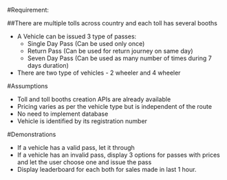#Requirement:

##There are multiple tolls across country and each toll has several booths
- A Vehicle can be issued 3 type of passes:
  - Single Day Pass (Can be used only once)
  - Return Pass (Can be used for return journey on same day)
  - Seven Day Pass (Can be used as many number of times during 7 days duration)
- There are two type of vehicles - 2 wheeler and 4 wheeler

#Assumptions

- Toll and toll booths creation APIs are already available
- Pricing varies as per the vehicle type but is independent of the route
- No need to implement database
- Vehicle is identified by its registration number

#Demonstrations

- If a vehicle has a valid pass, let it through
- If a vehicle has an invalid pass, display 3 options for passes with prices and let the user choose one and issue the
 pass
- Display leaderboard for each both for sales made in last 1 hour.
